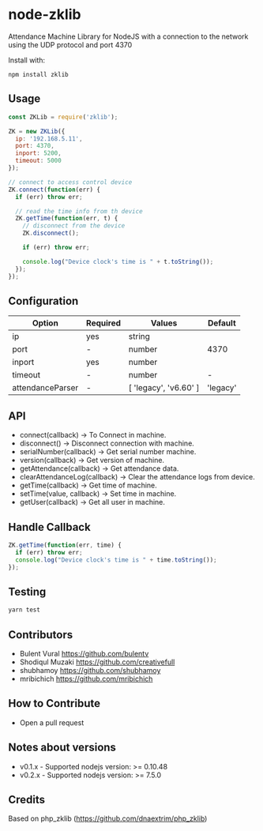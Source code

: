 # node-zklib

Attendance Machine Library for NodeJS with a connection to the network using the UDP protocol and port 4370

Install with:

    npm install zklib

## Usage

```js
const ZKLib = require('zklib');

ZK = new ZKLib({
  ip: '192.168.5.11',
  port: 4370,
  inport: 5200,
  timeout: 5000
});

// connect to access control device
ZK.connect(function(err) {
  if (err) throw err;

  // read the time info from th device
  ZK.getTime(function(err, t) {
    // disconnect from the device
    ZK.disconnect();

    if (err) throw err;

    console.log("Device clock's time is " + t.toString());
  });
});
```

## Configuration

| Option           | Required | Values                | Default  |
| ---------------- | -------- | --------------------- | -------- |
| ip               | yes      | string                |          |
| port             | -        | number                | 4370     |
| inport           | yes      | number                |          |
| timeout          | -        | number                | -        |
| attendanceParser | -        | [ 'legacy', 'v6.60' ] | 'legacy' |

## API

* connect(callback) -> To Connect in machine.
* disconnect() -> Disconnect connection with machine.
* serialNumber(callback) -> Get serial number machine.
* version(callback) -> Get version of machine.
* getAttendance(callback) -> Get attendance data.
* clearAttendanceLog(callback) -> Clear the attendance logs from device.
* getTime(callback) -> Get time of machine.
* setTime(value, callback) -> Set time in machine.
* getUser(callback) -> Get all user in machine.

## Handle Callback

```js
ZK.getTime(function(err, time) {
  if (err) throw err;
  console.log("Device clock's time is " + time.toString());
});
```

## Testing

```js
yarn test
```

## Contributors

* Bulent Vural https://github.com/bulentv
* Shodiqul Muzaki https://github.com/creativefull
* shubhamoy https://github.com/shubhamoy
* mribichich https://github.com/mribichich

## How to Contribute

* Open a pull request

## Notes about versions

* v0.1.x - Supported nodejs version: >= 0.10.48
* v0.2.x - Supported nodejs version: >= 7.5.0

## Credits

Based on php_zklib (https://github.com/dnaextrim/php_zklib)
